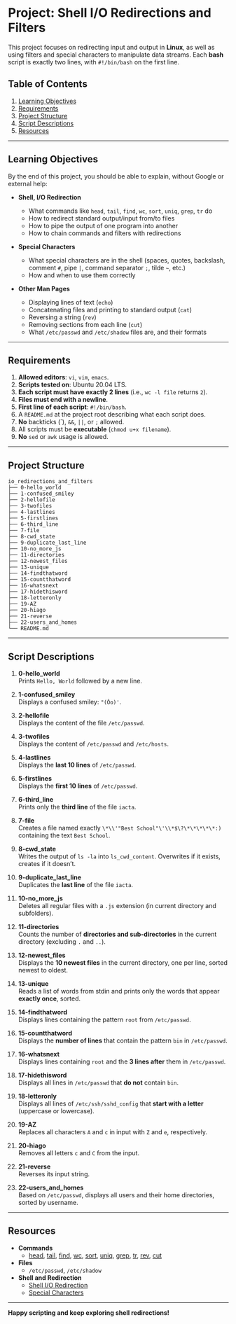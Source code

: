 # Project: Shell I/O Redirections and Filters

This project focuses on redirecting input and output in **Linux**, as well as using filters and special characters to manipulate data streams. Each **bash** script is exactly two lines, with `#!/bin/bash` on the first line.

## Table of Contents
1. [Learning Objectives](#learning-objectives)  
2. [Requirements](#requirements)  
3. [Project Structure](#project-structure)  
4. [Script Descriptions](#script-descriptions)  
5. [Resources](#resources)

---

## Learning Objectives

By the end of this project, you should be able to explain, without Google or external help:

- **Shell, I/O Redirection**  
  - What commands like `head`, `tail`, `find`, `wc`, `sort`, `uniq`, `grep`, `tr` do  
  - How to redirect standard output/input from/to files  
  - How to pipe the output of one program into another  
  - How to chain commands and filters with redirections  

- **Special Characters**  
  - What special characters are in the shell (spaces, quotes, backslash, comment `#`, pipe `|`, command separator `;`, tilde `~`, etc.)  
  - How and when to use them correctly  

- **Other Man Pages**  
  - Displaying lines of text (`echo`)  
  - Concatenating files and printing to standard output (`cat`)  
  - Reversing a string (`rev`)  
  - Removing sections from each line (`cut`)  
  - What `/etc/passwd` and `/etc/shadow` files are, and their formats  

---

## Requirements

1. **Allowed editors**: `vi`, `vim`, `emacs`.  
2. **Scripts tested on**: Ubuntu 20.04 LTS.  
3. **Each script must have exactly 2 lines** (i.e., `wc -l file` returns `2`).  
4. **Files must end with a newline**.  
5. **First line of each script**: `#!/bin/bash`.  
6. A `README.md` at the project root describing what each script does.  
7. **No** backticks (\`), `&&`, `||`, or `;` allowed.  
8. All scripts must be **executable** (`chmod u+x filename`).  
9. **No** `sed` or `awk` usage is allowed.  

---

## Project Structure

```
io_redirections_and_filters
├── 0-hello_world
├── 1-confused_smiley
├── 2-hellofile
├── 3-twofiles
├── 4-lastlines
├── 5-firstlines
├── 6-third_line
├── 7-file
├── 8-cwd_state
├── 9-duplicate_last_line
├── 10-no_more_js
├── 11-directories
├── 12-newest_files
├── 13-unique
├── 14-findthatword
├── 15-countthatword
├── 16-whatsnext
├── 17-hidethisword
├── 18-letteronly
├── 19-AZ
├── 20-hiago
├── 21-reverse
├── 22-users_and_homes
└── README.md
```

---

## Script Descriptions

1. **0-hello_world**  
   Prints `Hello, World` followed by a new line.

2. **1-confused_smiley**  
   Displays a confused smiley: `"(Ôo)'`.

3. **2-hellofile**  
   Displays the content of the file `/etc/passwd`.

4. **3-twofiles**  
   Displays the content of `/etc/passwd` and `/etc/hosts`.

5. **4-lastlines**  
   Displays the **last 10 lines** of `/etc/passwd`.

6. **5-firstlines**  
   Displays the **first 10 lines** of `/etc/passwd`.

7. **6-third_line**  
   Prints only the **third line** of the file `iacta`.

8. **7-file**  
   Creates a file named exactly `\*\\'"Best School"\'\\*$\?\*\*\*\*\*:)` containing the text `Best School`.

9. **8-cwd_state**  
   Writes the output of `ls -la` into `ls_cwd_content`. Overwrites if it exists, creates if it doesn’t.

10. **9-duplicate_last_line**  
    Duplicates the **last line** of the file `iacta`.

11. **10-no_more_js**  
    Deletes all regular files with a `.js` extension (in current directory and subfolders).

12. **11-directories**  
    Counts the number of **directories and sub-directories** in the current directory (excluding `.` and `..`).

13. **12-newest_files**  
    Displays the **10 newest files** in the current directory, one per line, sorted newest to oldest.

14. **13-unique**  
    Reads a list of words from stdin and prints only the words that appear **exactly once**, sorted.

15. **14-findthatword**  
    Displays lines containing the pattern `root` from `/etc/passwd`.

16. **15-countthatword**  
    Displays the **number of lines** that contain the pattern `bin` in `/etc/passwd`.

17. **16-whatsnext**  
    Displays lines containing `root` and the **3 lines after** them in `/etc/passwd`.

18. **17-hidethisword**  
    Displays all lines in `/etc/passwd` that **do not** contain `bin`.

19. **18-letteronly**  
    Displays all lines of `/etc/ssh/sshd_config` that **start with a letter** (uppercase or lowercase).

20. **19-AZ**  
    Replaces all characters `A` and `c` in input with `Z` and `e`, respectively.

21. **20-hiago**  
    Removes all letters `c` and `C` from the input.

22. **21-reverse**  
    Reverses its input string.

23. **22-users_and_homes**  
    Based on `/etc/passwd`, displays all users and their home directories, sorted by username.

---

## Resources

- **Commands**  
  - [head](https://man7.org/linux/man-pages/man1/head.1.html), [tail](https://man7.org/linux/man-pages/man1/tail.1.html), [find](https://man7.org/linux/man-pages/man1/find.1.html), [wc](https://man7.org/linux/man-pages/man1/wc.1.html), [sort](https://man7.org/linux/man-pages/man1/sort.1.html), [uniq](https://man7.org/linux/man-pages/man1/uniq.1.html), [grep](https://man7.org/linux/man-pages/man1/grep.1.html), [tr](https://man7.org/linux/man-pages/man1/tr.1.html), [rev](https://man7.org/linux/man-pages/man1/rev.1.html), [cut](https://man7.org/linux/man-pages/man1/cut.1.html)  
- **Files**  
  - `/etc/passwd`, `/etc/shadow`  
- **Shell and Redirection**  
  - [Shell I/O Redirection](http://linuxcommand.org/lc3_lts0070.php)  
  - [Special Characters](https://tldp.org/LDP/abs/html/special-chars.html)

---

**Happy scripting and keep exploring shell redirections!**